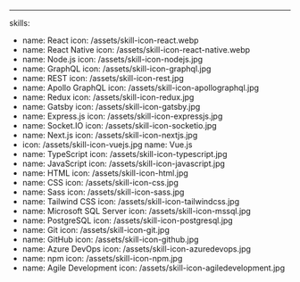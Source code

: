 ---

skills:

- name: React
  icon: /assets/skill-icon-react.webp
- name: React Native
  icon: /assets/skill-icon-react-native.webp
- name: Node.js
  icon: /assets/skill-icon-nodejs.jpg
- name: GraphQL
  icon: /assets/skill-icon-graphql.jpg
- name: REST
  icon: /assets/skill-icon-rest.jpg
- name: Apollo GraphQL
  icon: /assets/skill-icon-apollographql.jpg
- name: Redux
  icon: /assets/skill-icon-redux.jpg
- name: Gatsby
  icon: /assets/skill-icon-gatsby.jpg
- name: Express.js
  icon: /assets/skill-icon-expressjs.jpg
- name: Socket.IO
  icon: /assets/skill-icon-socketio.jpg
- name: Next.js
  icon: /assets/skill-icon-nextjs.jpg
- icon: /assets/skill-icon-vuejs.jpg
  name: Vue.js
- name: TypeScript
  icon: /assets/skill-icon-typescript.jpg
- name: JavaScript
  icon: /assets/skill-icon-javascript.jpg
- name: HTML
  icon: /assets/skill-icon-html.jpg
- name: CSS
  icon: /assets/skill-icon-css.jpg
- name: Sass
  icon: /assets/skill-icon-sass.jpg
- name: Tailwind CSS
  icon: /assets/skill-icon-tailwindcss.jpg
- name: Microsoft SQL Server
  icon: /assets/skill-icon-mssql.jpg
- name: PostgreSQL
  icon: /assets/skill-icon-postgresql.jpg
- name: Git
  icon: /assets/skill-icon-git.jpg
- name: GitHub
  icon: /assets/skill-icon-github.jpg
- name: Azure DevOps
  icon: /assets/skill-icon-azuredevops.jpg
- name: npm
  icon: /assets/skill-icon-npm.jpg
- name: Agile Development
  icon: /assets/skill-icon-agiledevelopment.jpg
